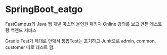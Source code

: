 # SpringBoot_eatgo
FastCampus의 Java 웹 개발 마스터 올인원 패키지 Online 강의를 보고 만든 레스토랑 백엔드 서비스

Gradle Test가 제대로 안돼서 통합Test는 포기하고 Junit으로 admin, common, customer 따로 테스트 함.

